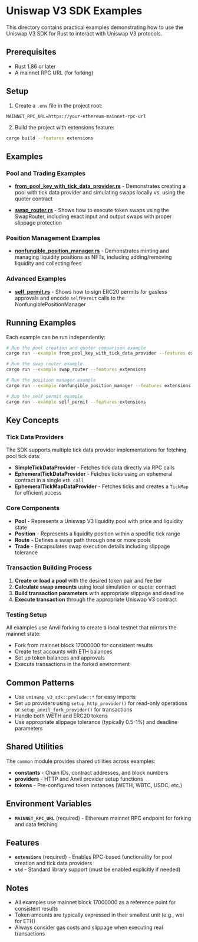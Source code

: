# Uniswap V3 SDK Examples

This directory contains practical examples demonstrating how to use the Uniswap V3 SDK for Rust to interact with Uniswap
V3 protocols.

## Prerequisites

- Rust 1.86 or later
- A mainnet RPC URL (for forking)

## Setup

1. Create a `.env` file in the project root:

```env
MAINNET_RPC_URL=https://your-ethereum-mainnet-rpc-url
```

2. Build the project with extensions feature:

```bash
cargo build --features extensions
```

## Examples

### Pool and Trading Examples

- **[from_pool_key_with_tick_data_provider.rs](./from_pool_key_with_tick_data_provider.rs)** - Demonstrates creating a
  pool with tick data provider and simulating swaps locally vs. using the quoter contract

- **[swap_router.rs](./swap_router.rs)** - Shows how to execute token swaps using the SwapRouter, including exact input
  and output swaps with proper slippage protection

### Position Management Examples

- **[nonfungible_position_manager.rs](./nonfungible_position_manager.rs)** - Demonstrates minting and managing liquidity
  positions as NFTs, including adding/removing liquidity and collecting fees

### Advanced Examples

- **[self_permit.rs](./self_permit.rs)** - Shows how to sign ERC20 permits for gasless approvals and encode `selfPermit`
  calls to the NonfungiblePositionManager

## Running Examples

Each example can be run independently:

```bash
# Run the pool creation and quoter comparison example
cargo run --example from_pool_key_with_tick_data_provider --features extensions

# Run the swap router example
cargo run --example swap_router --features extensions

# Run the position manager example
cargo run --example nonfungible_position_manager --features extensions

# Run the self permit example
cargo run --example self_permit --features extensions
```

## Key Concepts

### Tick Data Providers

The SDK supports multiple tick data provider implementations for fetching pool tick data:

- **SimpleTickDataProvider** - Fetches tick data directly via RPC calls
- **EphemeralTickDataProvider** - Fetches ticks using an ephemeral contract in a single `eth_call`
- **EphemeralTickMapDataProvider** - Fetches ticks and creates a `TickMap` for efficient access

### Core Components

- **Pool** - Represents a Uniswap V3 liquidity pool with price and liquidity state
- **Position** - Represents a liquidity position within a specific tick range
- **Route** - Defines a swap path through one or more pools
- **Trade** - Encapsulates swap execution details including slippage tolerance

### Transaction Building Process

1. **Create or load a pool** with the desired token pair and fee tier
2. **Calculate swap amounts** using local simulation or quoter contract
3. **Build transaction parameters** with appropriate slippage and deadline
4. **Execute transaction** through the appropriate Uniswap V3 contract

### Testing Setup

All examples use Anvil forking to create a local testnet that mirrors the mainnet state:

- Fork from mainnet block 17000000 for consistent results
- Create test accounts with ETH balances
- Set up token balances and approvals
- Execute transactions in the forked environment

## Common Patterns

- Use `uniswap_v3_sdk::prelude::*` for easy imports
- Set up providers using `setup_http_provider()` for read-only operations or `setup_anvil_fork_provider()` for
  transactions
- Handle both WETH and ERC20 tokens
- Use appropriate slippage tolerance (typically 0.5-1%) and deadline parameters

## Shared Utilities

The `common` module provides shared utilities across examples:

- **constants** - Chain IDs, contract addresses, and block numbers
- **providers** - HTTP and Anvil provider setup functions
- **tokens** - Pre-configured token instances (WETH, WBTC, USDC, etc.)

## Environment Variables

- **`MAINNET_RPC_URL`** (required) - Ethereum mainnet RPC endpoint for forking and data fetching

## Features

- **`extensions`** (required) - Enables RPC-based functionality for pool creation and tick data providers
- **`std`** - Standard library support (must be enabled explicitly if needed)

## Notes

- All examples use mainnet block 17000000 as a reference point for consistent results
- Token amounts are typically expressed in their smallest unit (e.g., wei for ETH)
- Always consider gas costs and slippage when executing real transactions
